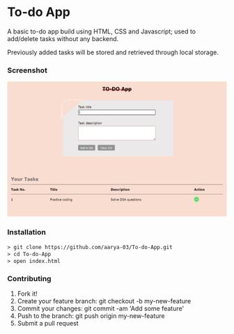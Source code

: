 # To-do App
A basic to-do app build using HTML, CSS and Javascript; used to add/delete tasks without any backend.

Previously added tasks will be stored and retrieved through local storage.

### Screenshot
![Preview image](https://github.com/aarya-03/To-do-App/blob/main/img/preview.png)

### Installation
```
> git clone https://github.com/aarya-03/To-do-App.git
> cd To-do-App
> open index.html
```

### Contributing
1. Fork it!
2. Create your feature branch: git checkout -b my-new-feature
3. Commit your changes: git commit -am 'Add some feature'
4. Push to the branch: git push origin my-new-feature
5. Submit a pull request
